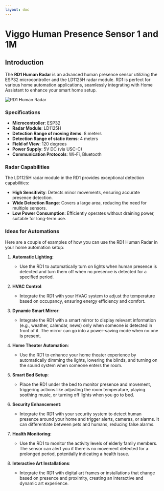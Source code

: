 ```yaml
---
layout: doc
---
```


# Viggo Human Presence Sensor 1 and 1M

## Introduction

The **RD1 Human Radar** is an advanced human presence sensor utilizing the ESP32 microcontroller and the LD1125H radar module. RD1 is perfect for various home automation applications, seamlessly integrating with Home Assistant to enhance your smart home setup.

<img src="/images/rd1/rd1.jpg" alt="RD1 Human Radar" class="centered-image">

### Specifications

- **Microcontroller**: ESP32
- **Radar Module**: LD1125H
- **Detection Range of moving items**: 8 meters
- **Detection Range of static items**: 4 meters
- **Field of View**: 120 degrees
- **Power Supply**: 5V DC (via USC-C)
- **Communication Protocols**: Wi-Fi, Bluetooth

### Radar Capabilities

The LD1125H radar module in the RD1 provides exceptional detection capabilities:
- **High Sensitivity**: Detects minor movements, ensuring accurate presence detection.
- **Wide Detection Range**: Covers a large area, reducing the need for multiple sensors.
- **Low Power Consumption**: Efficiently operates without draining power, suitable for long-term use.



### Ideas for Automations

Here are a couple of examples of how you can use the RD1 Human Radar in your home automation setup:

1. **Automatic Lighting**: 
   - Use the RD1 to automatically turn on lights when human presence is detected and turn them off when no presence is detected for a specified period.

2. **HVAC Control**: 
   - Integrate the RD1 with your HVAC system to adjust the temperature based on occupancy, ensuring energy efficiency and comfort.

3. **Dynamic Smart Mirror**: 
   - Integrate the RD1 with a smart mirror to display relevant information (e.g., weather, calendar, news) only when someone is detected in front of it. The mirror can go into a power-saving mode when no one is present.

4. **Home Theater Automation**: 
   - Use the RD1 to enhance your home theater experience by automatically dimming the lights, lowering the blinds, and turning on the sound system when someone enters the room.

5. **Smart Bed Setup**: 
   - Place the RD1 under the bed to monitor presence and movement, triggering actions like adjusting the room temperature, playing soothing music, or turning off lights when you go to bed.

6. **Security Enhancement**: 
   - Integrate the RD1 with your security system to detect human presence around your home and trigger alerts, cameras, or alarms. It can differentiate between pets and humans, reducing false alarms.

7. **Health Monitoring**: 
   - Use the RD1 to monitor the activity levels of elderly family members. The sensor can alert you if there is no movement detected for a prolonged period, potentially indicating a health issue.

8. **Interactive Art Installations**: 
   - Integrate the RD1 with digital art frames or installations that change based on presence and proximity, creating an interactive and dynamic art experience.
